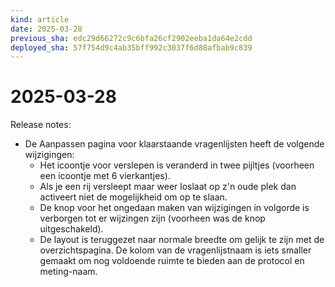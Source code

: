 ```yaml
---
kind: article
date: 2025-03-28
previous_sha: edc29d66272c9c6bfa26cf2902eeba1da64e2cdd
deployed_sha: 57f754d9c4ab35bff992c3037f6d88afbab9c839
---
```


# 2025-03-28

Release notes:

* De Aanpassen pagina voor klaarstaande vragenlijsten heeft de volgende wijzigingen:
  * Het icoontje voor verslepen is veranderd in twee pijltjes (voorheen een icoontje met 6 vierkantjes).
  * Als je een rij versleept maar weer loslaat op z'n oude plek dan activeert niet de mogelijkheid om op te slaan.
  * De knop voor het ongedaan maken van wijzigingen in volgorde is verborgen tot er wijzingen zijn (voorheen was de knop uitgeschakeld).
  * De layout is teruggezet naar normale breedte om gelijk te zijn met de overzichtspagina. De kolom van de vragenlijstnaam is iets smaller gemaakt om nog voldoende ruimte te bieden aan de protocol en meting-naam.
